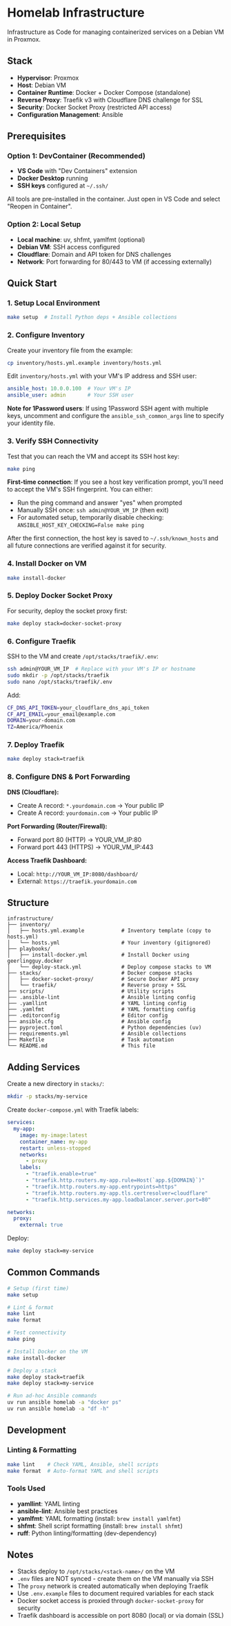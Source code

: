 # Homelab Infrastructure

Infrastructure as Code for managing containerized services on a Debian VM in Proxmox.

## Stack

- **Hypervisor**: Proxmox
- **Host**: Debian VM
- **Container Runtime**: Docker + Docker Compose (standalone)
- **Reverse Proxy**: Traefik v3 with Cloudflare DNS challenge for SSL
- **Security**: Docker Socket Proxy (restricted API access)
- **Configuration Management**: Ansible

## Prerequisites

### Option 1: DevContainer (Recommended)
- **VS Code** with "Dev Containers" extension
- **Docker Desktop** running
- **SSH keys** configured at `~/.ssh/`

All tools are pre-installed in the container. Just open in VS Code and select "Reopen in Container".

### Option 2: Local Setup
- **Local machine**: uv, shfmt, yamlfmt (optional)
- **Debian VM**: SSH access configured
- **Cloudflare**: Domain and API token for DNS challenges
- **Network**: Port forwarding for 80/443 to VM (if accessing externally)

## Quick Start

### 1. Setup Local Environment

```bash
make setup  # Install Python deps + Ansible collections
```

### 2. Configure Inventory

Create your inventory file from the example:

```bash
cp inventory/hosts.yml.example inventory/hosts.yml
```

Edit `inventory/hosts.yml` with your VM's IP address and SSH user:

```yaml
ansible_host: 10.0.0.100  # Your VM's IP
ansible_user: admin       # Your SSH user
```

**Note for 1Password users**: If using 1Password SSH agent with multiple keys, uncomment and configure the `ansible_ssh_common_args` line to specify your identity file.

### 3. Verify SSH Connectivity

Test that you can reach the VM and accept its SSH host key:

```bash
make ping
```

**First-time connection**: If you see a host key verification prompt, you'll need to accept the VM's SSH fingerprint. You can either:
- Run the ping command and answer "yes" when prompted
- Manually SSH once: `ssh admin@YOUR_VM_IP` (then exit)
- For automated setup, temporarily disable checking: `ANSIBLE_HOST_KEY_CHECKING=False make ping`

After the first connection, the host key is saved to `~/.ssh/known_hosts` and all future connections are verified against it for security.

### 4. Install Docker on VM

```bash
make install-docker
```

### 5. Deploy Docker Socket Proxy

For security, deploy the socket proxy first:

```bash
make deploy stack=docker-socket-proxy
```

### 6. Configure Traefik

SSH to the VM and create `/opt/stacks/traefik/.env`:

```bash
ssh admin@YOUR_VM_IP  # Replace with your VM's IP or hostname
sudo mkdir -p /opt/stacks/traefik
sudo nano /opt/stacks/traefik/.env
```

Add:
```bash
CF_DNS_API_TOKEN=your_cloudflare_dns_api_token
CF_API_EMAIL=your_email@example.com
DOMAIN=your-domain.com
TZ=America/Phoenix
```

### 7. Deploy Traefik

```bash
make deploy stack=traefik
```

### 8. Configure DNS & Port Forwarding

**DNS (Cloudflare):**
- Create A record: `*.yourdomain.com` → Your public IP
- Create A record: `yourdomain.com` → Your public IP

**Port Forwarding (Router/Firewall):**
- Forward port 80 (HTTP) → YOUR_VM_IP:80
- Forward port 443 (HTTPS) → YOUR_VM_IP:443

**Access Traefik Dashboard:**
- Local: `http://YOUR_VM_IP:8080/dashboard/`
- External: `https://traefik.yourdomain.com`

## Structure

```
infrastructure/
├── inventory/
│   ├── hosts.yml.example            # Inventory template (copy to hosts.yml)
│   └── hosts.yml                    # Your inventory (gitignored)
├── playbooks/
│   ├── install-docker.yml           # Install Docker using geerlingguy.docker
│   └── deploy-stack.yml             # Deploy compose stacks to VM
├── stacks/                          # Docker compose stacks
│   ├── docker-socket-proxy/         # Secure Docker API proxy
│   └── traefik/                     # Reverse proxy + SSL
├── scripts/                         # Utility scripts
├── .ansible-lint                    # Ansible linting config
├── .yamllint                        # YAML linting config
├── .yamlfmt                         # YAML formatting config
├── .editorconfig                    # Editor config
├── ansible.cfg                      # Ansible config
├── pyproject.toml                   # Python dependencies (uv)
├── requirements.yml                 # Ansible collections
├── Makefile                         # Task automation
└── README.md                        # This file
```

## Adding Services

Create a new directory in `stacks/`:

```bash
mkdir -p stacks/my-service
```

Create `docker-compose.yml` with Traefik labels:

```yaml
services:
  my-app:
    image: my-image:latest
    container_name: my-app
    restart: unless-stopped
    networks:
      - proxy
    labels:
      - "traefik.enable=true"
      - "traefik.http.routers.my-app.rule=Host(`app.${DOMAIN}`)"
      - "traefik.http.routers.my-app.entrypoints=https"
      - "traefik.http.routers.my-app.tls.certresolver=cloudflare"
      - "traefik.http.services.my-app.loadbalancer.server.port=80"

networks:
  proxy:
    external: true
```

Deploy:

```bash
make deploy stack=my-service
```

## Common Commands

```bash
# Setup (first time)
make setup

# Lint & format
make lint
make format

# Test connectivity
make ping

# Install Docker on the VM
make install-docker

# Deploy a stack
make deploy stack=traefik
make deploy stack=my-service

# Run ad-hoc Ansible commands
uv run ansible homelab -a "docker ps"
uv run ansible homelab -a "df -h"
```

## Development

### Linting & Formatting

```bash
make lint    # Check YAML, Ansible, shell scripts
make format  # Auto-format YAML and shell scripts
```

### Tools Used

- **yamllint**: YAML linting
- **ansible-lint**: Ansible best practices
- **yamlfmt**: YAML formatting (install: `brew install yamlfmt`)
- **shfmt**: Shell script formatting (install: `brew install shfmt`)
- **ruff**: Python linting/formatting (dev-dependency)

## Notes

- Stacks deploy to `/opt/stacks/<stack-name>/` on the VM
- `.env` files are NOT synced - create them on the VM manually via SSH
- The `proxy` network is created automatically when deploying Traefik
- Use `.env.example` files to document required variables for each stack
- Docker socket access is proxied through `docker-socket-proxy` for security
- Traefik dashboard is accessible on port 8080 (local) or via domain (SSL)
